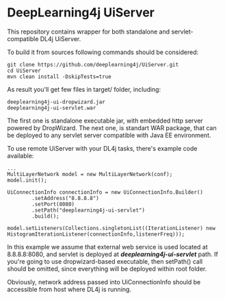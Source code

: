 # DeepLearning4j UiServer

This repository contains wrapper for both standalone and servlet-compatible DL4j UiServer.

To build it from sources following commands should be considered:
```
git clone https://github.com/deeplearning4j/UiServer.git
cd UiServer
mvn clean install -DskipTests=true
```

As result you'll get few files in target/ folder, including:
```
deeplearning4j-ui-dropwizard.jar
deeplearning4j-ui-servlet.war
```

The first one is standalone executable jar, with embedded http server powered by DropWizard.
The next one, is standart WAR package, that can be deployed to any servlet server compatible with Java EE environment.


To use remote UiServer with your DL4j tasks, there's example code available:
```
...
MultiLayerNetwork model = new MultiLayerNetwork(conf);
model.init();

UiConnectionInfo connectionInfo = new UiConnectionInfo.Builder()
        .setAddress("8.8.8.8")
        .setPort(8080)
        .setPath("deeplearning4j-ui-servlet")
        .build();

model.setListeners(Collections.singletonList((IterationListener) new HistogramIterationListener(connectionInfo,listenerFreq)));
```

In this example we assume that external web service is used located at 8.8.8.8:8080, and servlet is deployed at ***deeplearning4j-ui-servlet*** path.
If you're going to use dropwizard-based executable, then setPath() call should be omitted, since everything will be deployed within root folder.

Obviously, network address passed into UiConnectionInfo should be accessible from host where DL4j is running.
